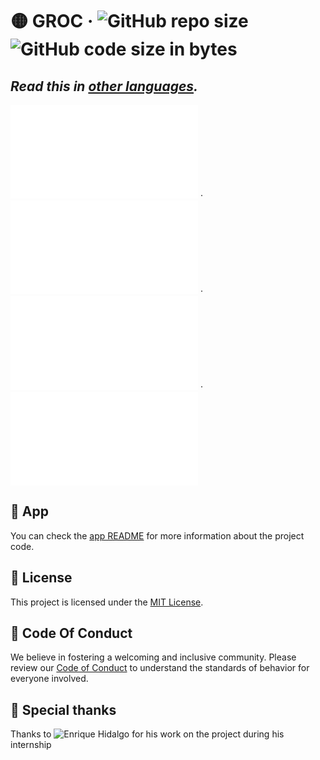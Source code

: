 # 🟡 GROC &middot; ![GitHub repo size][1] ![GitHub code size in bytes][2]

## _Read this in [other languages](translations/readme/)._

![🇦🇩 Catalan][4] ·
![🇯🇵 Japanese][5] ·
![🇰🇷 Korean][6] ·
![🇪🇸 Spanish][3]

## 🚀 App

You can check the [app README](./app/README.md) for more information about the
project code.

## 📃 License

This project is licensed under the [MIT License](./LICENSE).

## 🤝 Code Of Conduct

We believe in fostering a welcoming and inclusive community. Please review our
[Code of Conduct](./CODE_OF_CONDUCT.md) to understand the standards of behavior
for everyone involved.

## 🙏 Special thanks

Thanks to ![Enrique Hidalgo][7] for his work on the project during his
internship

[1]: https://img.shields.io/github/repo-size/sergih28/groc?style=for-the-badge&logo=github&label=Repo&labelColor=333&color=6cc644
[2]: https://img.shields.io/github/languages/code-size/sergih28/groc?style=for-the-badge&logo=visualstudiocode&label=Code&labelColor=0078d7&color=gray
[3]: translations/readme/README.es.md
[4]: translations/readme/README.cat.md
[5]: translations/readme/README.jp.md
[6]: translations/readme/README.kr.md
[7]: https://github.com/ehdlg
